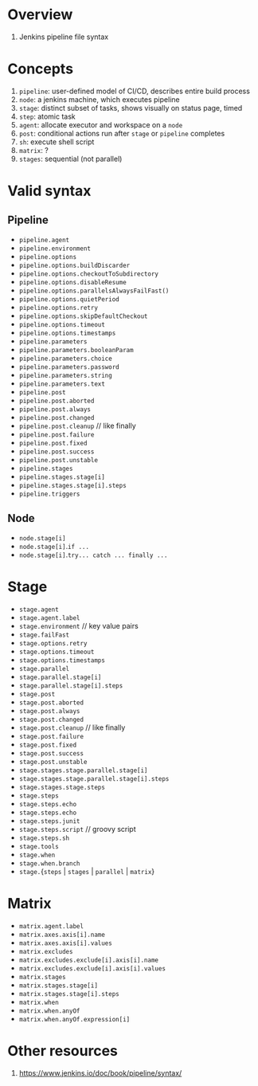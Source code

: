 # Overview
1. Jenkins pipeline file syntax


# Concepts
1. `pipeline`: user-defined model of CI/CD, describes entire build process
1. `node`: a jenkins machine, which executes pipeline
1. `stage`: distinct subset of tasks, shows visually on status page, timed
1. `step`: atomic task
1. `agent`: allocate executor and workspace on a `node`
1. `post`: conditional actions run after `stage` or `pipeline` completes
1. `sh`: execute shell script
1. `matrix`: ?
1. `stages`: sequential (not parallel)


# Valid syntax
## Pipeline
- `pipeline.agent`
- `pipeline.environment`
- `pipeline.options`
- `pipeline.options.buildDiscarder`
- `pipeline.options.checkoutToSubdirectory`
- `pipeline.options.disableResume`
- `pipeline.options.parallelsAlwaysFailFast()`
- `pipeline.options.quietPeriod`
- `pipeline.options.retry`
- `pipeline.options.skipDefaultCheckout`
- `pipeline.options.timeout`
- `pipeline.options.timestamps`
- `pipeline.parameters`
- `pipeline.parameters.booleanParam`
- `pipeline.parameters.choice`
- `pipeline.parameters.password`
- `pipeline.parameters.string`
- `pipeline.parameters.text`
- `pipeline.post`
- `pipeline.post.aborted`
- `pipeline.post.always`
- `pipeline.post.changed`
- `pipeline.post.cleanup` // like finally
- `pipeline.post.failure`
- `pipeline.post.fixed`
- `pipeline.post.success`
- `pipeline.post.unstable`
- `pipeline.stages`
- `pipeline.stages.stage[i]`
- `pipeline.stages.stage[i].steps`
- `pipeline.triggers`


## Node
- `node.stage[i]`
- `node.stage[i]`.`if ...`
- `node.stage[i]`.`try... catch ... finally ...`


# Stage
- `stage.agent`
- `stage.agent.label`
- `stage.environment` // key value pairs
- `stage.failFast`
- `stage.options.retry`
- `stage.options.timeout`
- `stage.options.timestamps`
- `stage.parallel`
- `stage.parallel.stage[i]`
- `stage.parallel.stage[i].steps`
- `stage.post`
- `stage.post.aborted`
- `stage.post.always`
- `stage.post.changed`
- `stage.post.cleanup` // like finally
- `stage.post.failure`
- `stage.post.fixed`
- `stage.post.success`
- `stage.post.unstable`
- `stage.stages.stage.parallel.stage[i]`
- `stage.stages.stage.parallel.stage[i].steps`
- `stage.stages.stage.steps`
- `stage.steps`
- `stage.steps.echo`
- `stage.steps.echo`
- `stage.steps.junit`
- `stage.steps.script` // groovy script
- `stage.steps.sh`
- `stage.tools`
- `stage.when`
- `stage.when.branch`
- `stage.`{`steps` | `stages` | `parallel` | `matrix`}


# Matrix
- `matrix.agent.label`
- `matrix.axes.axis[i].name`
- `matrix.axes.axis[i].values`
- `matrix.excludes`
- `matrix.excludes.exclude[i].axis[i].name`
- `matrix.excludes.exclude[i].axis[i].values`
- `matrix.stages`
- `matrix.stages.stage[i]`
- `matrix.stages.stage[i].steps`
- `matrix.when`
- `matrix.when.anyOf`
- `matrix.when.anyOf.expression[i]`


# Other resources
1. https://www.jenkins.io/doc/book/pipeline/syntax/
